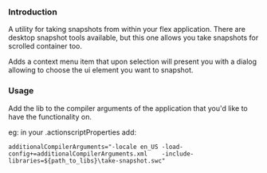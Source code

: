 ### Introduction
A utility for taking snapshots from within your flex application. There are desktop snapshot tools available, but this one allows you take snapshots for scrolled container too.

Adds a context menu item that upon selection will present you with a dialog allowing to choose the ui element you want to snapshot.

### Usage
Add the lib to the compiler arguments of the application that you'd like to have the functionality on.

eg: in your .actionscriptProperties add:

```
additionalCompilerArguments="-locale en_US -load-config+=additionalCompilerArguments.xml    -include-libraries=${path_to_libs}\take-snapshot.swc"
```
